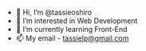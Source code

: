 - 👋 Hi, I’m @tassieoshiro
- 👀 I’m interested in Web Development
- 🌱 I’m currently learning Front-End 
- 📫 My email - tassielp@gmail.com

<!---
tassieoshiro/tassieoshiro is a ✨ special ✨ repository because its `README.md` (this file) appears on your GitHub profile.
You can click the Preview link to take a look at your changes.
--->

